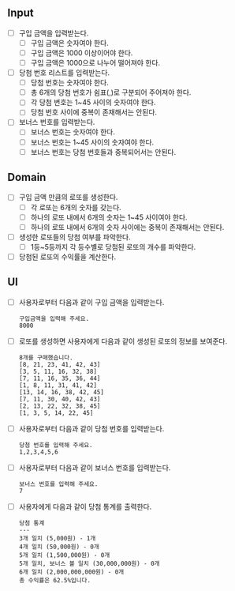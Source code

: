 ## Input
- [ ] 구입 금액을 입력받는다.
  - [ ] 구입 금액은 숫자여야 한다.
  - [ ] 구입 금액은 1000 이상이어야 한다.
  - [ ] 구입 금액은 1000으로 나누어 떨어져야 한다.
- [ ] 당첨 번호 리스트를 입력받는다.
  - [ ] 당첨 번호는 숫자여야 한다.
  - [ ] 총 6개의 당첨 번호가 쉼표(,)로 구분되어 주어져야 한다.
  - [ ] 각 당첨 번호는 1~45 사이의 숫자여야 한다.
  - [ ] 당첨 번호 사이에 중복이 존재해서는 안된다.
- [ ] 보너스 번호를 입력받는다.
  - [ ] 보너스 번호는 숫자여야 한다.
  - [ ] 보너스 번호는 1~45 사이의 숫자여야 한다.
  - [ ] 보너스 번호는 당첨 번호들과 중복되어서는 안된다.

## Domain
- [ ] 구입 금액 만큼의 로또를 생성한다.
  - [ ] 각 로또는 6개의 숫자를 갖는다.
  - [ ] 하나의 로또 내에서 6개의 숫자는 1~45 사이여야 한다.
  - [ ] 하나의 로또 내에서 6개의 숫자 사이에는 중복이 존재해서는 안된다.
- [ ] 생성한 로또들의 당첨 여부를 파악한다.
  - [ ] 1등~5등까지 각 등수별로 당첨된 로또의 개수를 파악한다.
- [ ] 당첨된 로또의 수익률을 계산한다.

## UI
- [ ] 사용자로부터 다음과 같이 구입 금액을 입력받는다.
  ```
  구입금액을 입력해 주세요.
  8000
  ```
- [ ] 로또를 생성하면 사용자에게 다음과 같이 생성된 로또의 정보를 보여준다.
  ```
  8개를 구매했습니다.
  [8, 21, 23, 41, 42, 43]
  [3, 5, 11, 16, 32, 38]
  [7, 11, 16, 35, 36, 44]
  [1, 8, 11, 31, 41, 42]
  [13, 14, 16, 38, 42, 45]
  [7, 11, 30, 40, 42, 43]
  [2, 13, 22, 32, 38, 45]
  [1, 3, 5, 14, 22, 45]
  ```
- [ ] 사용자로부터 다음과 같이 당첨 번호를 입력받는다.
  ```
  당첨 번호를 입력해 주세요.
  1,2,3,4,5,6
  ```
- [ ] 사용자로부터 다음과 같이 보너스 번호를 입력받는다.
  ```
  보너스 번호를 입력해 주세요.
  7
  ```
- [ ] 사용자에게 다음과 같이 당첨 통계를 출력한다.
  ```
  당첨 통계
  ---
  3개 일치 (5,000원) - 1개
  4개 일치 (50,000원) - 0개
  5개 일치 (1,500,000원) - 0개
  5개 일치, 보너스 볼 일치 (30,000,000원) - 0개
  6개 일치 (2,000,000,000원) - 0개
  총 수익률은 62.5%입니다.
  ```